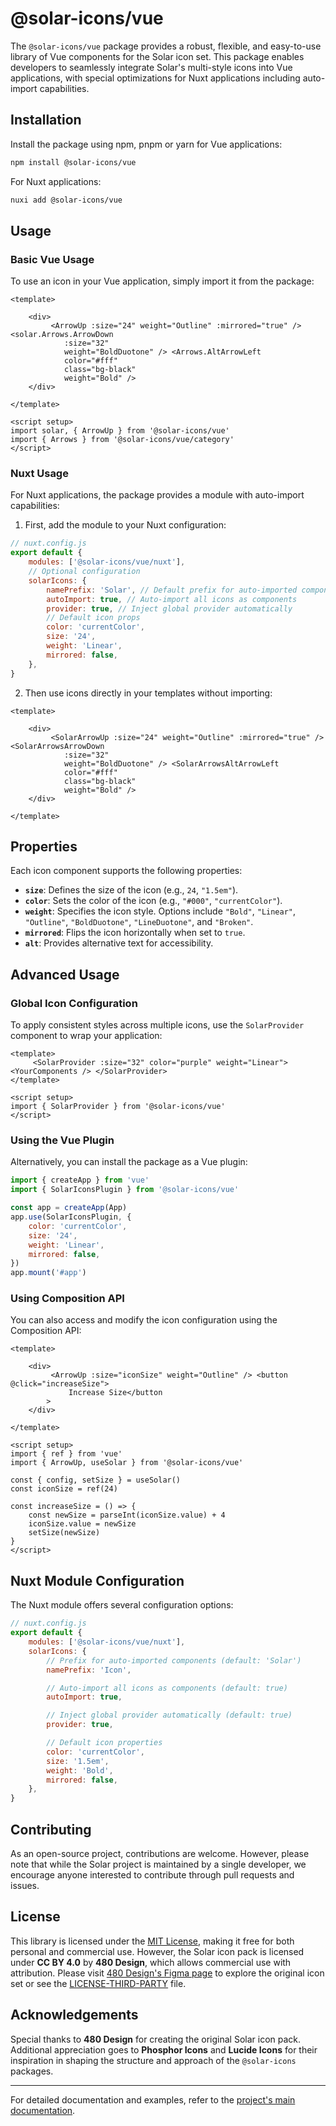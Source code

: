 # @solar-icons/vue

The `@solar-icons/vue` package provides a robust, flexible, and easy-to-use library of Vue components for the Solar icon set. This package enables developers to seamlessly integrate Solar's multi-style icons into Vue applications, with special optimizations for Nuxt applications including auto-import capabilities.

## Installation

Install the package using npm, pnpm or yarn for Vue applications:

```bash
npm install @solar-icons/vue
```

For Nuxt applications:

```bash
nuxi add @solar-icons/vue
```

## Usage

### Basic Vue Usage

To use an icon in your Vue application, simply import it from the package:

```vue
<template>

    <div>
         <ArrowUp :size="24" weight="Outline" :mirrored="true" /> <solar.Arrows.ArrowDown
            :size="32"
            weight="BoldDuotone" /> <Arrows.AltArrowLeft
            color="#fff"
            class="bg-black"
            weight="Bold" />
    </div>

</template>

<script setup>
import solar, { ArrowUp } from '@solar-icons/vue'
import { Arrows } from '@solar-icons/vue/category'
</script>
```

### Nuxt Usage

For Nuxt applications, the package provides a module with auto-import capabilities:

1. First, add the module to your Nuxt configuration:

```js
// nuxt.config.js
export default {
    modules: ['@solar-icons/vue/nuxt'],
    // Optional configuration
    solarIcons: {
        namePrefix: 'Solar', // Default prefix for auto-imported components
        autoImport: true, // Auto-import all icons as components
        provider: true, // Inject global provider automatically
        // Default icon props
        color: 'currentColor',
        size: '24',
        weight: 'Linear',
        mirrored: false,
    },
}
```

2. Then use icons directly in your templates without importing:

```vue
<template>

    <div>
         <SolarArrowUp :size="24" weight="Outline" :mirrored="true" /> <SolarArrowsArrowDown
            :size="32"
            weight="BoldDuotone" /> <SolarArrowsAltArrowLeft
            color="#fff"
            class="bg-black"
            weight="Bold" />
    </div>

</template>
```

## Properties

Each icon component supports the following properties:

- **`size`**: Defines the size of the icon (e.g., `24`, `"1.5em"`).
- **`color`**: Sets the color of the icon (e.g., `"#000"`, `"currentColor"`).
- **`weight`**: Specifies the icon style. Options include `"Bold"`, `"Linear"`, `"Outline"`, `"BoldDuotone"`, `"LineDuotone"`, and `"Broken"`.
- **`mirrored`**: Flips the icon horizontally when set to `true`.
- **`alt`**: Provides alternative text for accessibility.

## Advanced Usage

### Global Icon Configuration

To apply consistent styles across multiple icons, use the `SolarProvider` component to wrap your application:

```vue
<template>
     <SolarProvider :size="32" color="purple" weight="Linear"> <YourComponents /> </SolarProvider>
</template>

<script setup>
import { SolarProvider } from '@solar-icons/vue'
</script>
```

### Using the Vue Plugin

Alternatively, you can install the package as a Vue plugin:

```js
import { createApp } from 'vue'
import { SolarIconsPlugin } from '@solar-icons/vue'

const app = createApp(App)
app.use(SolarIconsPlugin, {
    color: 'currentColor',
    size: '24',
    weight: 'Linear',
    mirrored: false,
})
app.mount('#app')
```

### Using Composition API

You can also access and modify the icon configuration using the Composition API:

```vue
<template>

    <div>
         <ArrowUp :size="iconSize" weight="Outline" /> <button @click="increaseSize">
             Increase Size</button
        >
    </div>

</template>

<script setup>
import { ref } from 'vue'
import { ArrowUp, useSolar } from '@solar-icons/vue'

const { config, setSize } = useSolar()
const iconSize = ref(24)

const increaseSize = () => {
    const newSize = parseInt(iconSize.value) + 4
    iconSize.value = newSize
    setSize(newSize)
}
</script>
```

## Nuxt Module Configuration

The Nuxt module offers several configuration options:

```js
// nuxt.config.js
export default {
    modules: ['@solar-icons/vue/nuxt'],
    solarIcons: {
        // Prefix for auto-imported components (default: 'Solar')
        namePrefix: 'Icon',

        // Auto-import all icons as components (default: true)
        autoImport: true,

        // Inject global provider automatically (default: true)
        provider: true,

        // Default icon properties
        color: 'currentColor',
        size: '1.5em',
        weight: 'Bold',
        mirrored: false,
    },
}
```

## Contributing

As an open-source project, contributions are welcome. However, please note that while the Solar project is maintained by a single developer, we encourage anyone interested to contribute through pull requests and issues.

## License

This library is licensed under the [MIT License](./LICENSE), making it free for both personal and commercial use. However, the Solar icon pack is licensed under **CC BY 4.0** by **480 Design**, which allows commercial use with attribution. Please visit [480 Design's Figma page](https://www.figma.com/community/file/1166831539721848736) to explore the original icon set or see the [LICENSE-THIRD-PARTY](./LICENSE-THIRD-PARTY) file.

## Acknowledgements

Special thanks to **480 Design** for creating the original Solar icon pack. Additional appreciation goes to **Phosphor Icons** and **Lucide Icons** for their inspiration in shaping the structure and approach of the `@solar-icons` packages.

---

For detailed documentation and examples, refer to the [project's main documentation](https://solar-icons.vercel.app/docs/packages/vue).
